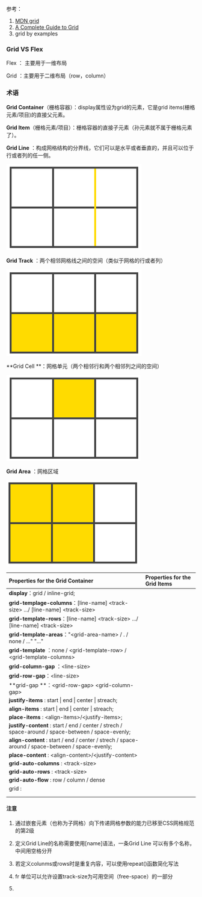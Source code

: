 参考：

1. [MDN grid](https://developer.mozilla.org/zh-CN/docs/Web/CSS/grid)
2. [A Complete Guide to Grid](https://css-tricks.com/snippets/css/complete-guide-grid/)
3. grid by examples

### Grid VS Flex

Flex ： 主要用于一维布局

Grid ：主要用于二维布局（row，column）

### 术语

**Grid Container**（栅格容器）：display属性设为grid的元素，它是grid items\(栅格元素/项目\)的直接父元素。

**Grid Item**（栅格元素/项目）：栅格容器的直接子元素（孙元素就不属于栅格元素了）。

**Grid Line** ：构成网格结构的分界线，它们可以是水平或者垂直的，并且可以位于行或者列的任一侧。

![](/assets/grid-line.png)

**Grid Track** ：两个相邻网格线之间的空间（类似于网格的行或者列）

![](/assets/grid-track.png)

**Grid Cell **：网格单元（两个相邻行和两个相邻列之间的空间）

![](/assets/grid-cell.png)

**Grid Area** ：网格区域

![](/assets/grid-area.png)

| **Properties for the Grid Container** | Properties for the Grid Items |
| :--- | :--- |
| **display**：grid / inline-grid; |  |
| **grid-templage-columns**：\[line-name\] &lt;track-size&gt; .../ \[line-name\] &lt;track-size&gt; |  |
| **grid-template-rows**：\[line-name\] &lt;track-size&gt; .../ \[line-name\] &lt;track-size&gt; |  |
| **grid-template-areas**："&lt;grid-area-name&gt; / . / none / ..." "..." |  |
| **grid-template** ：none / &lt;grid-template-row&gt; / &lt;grid-template-columns&gt; |  |
| **grid-column-gap** ：&lt;line-size&gt; |  |
| **grid-row-gap**：&lt;line-size&gt; |  |
| **grid-gap **：&lt;grid-row-gap&gt; &lt;grid-column-gap&gt; |  |
| **justify-items** : start \| end \| center \| streach; |  |
| **align-items** : start \| end \| center \| streach; |  |
| **place-items** : &lt;align-items&gt;/&lt;justify-items&gt;; |  |
| **justify-content** : start / end / center / strech / space-around / space-between / space-evenly; |  |
| **align-content** : start / end / center / strech / space-around / space-between / space-evenly; |  |
| **place-content** : &lt;align-content&gt;/&lt;justify-content&gt; |  |
| **grid-auto-columns** : &lt;track-size&gt; |  |
| **grid-auto-rows** : &lt;track-size&gt; |  |
| **grid-auto-flow** : row / column / dense |  |
| grid : |  |
|  |  |
|  |  |

#### 注意

1. 通过嵌套元素（也称为子网格）向下传递网格参数的能力已移至CSS网格规范的第2级

2. 定义Grid Line的名称需要使用\[name\]语法，一条Grid Line 可以有多个名称，中间用空格分开

3. 若定义colunms或rows时是重复内容，可以使用repeat\(\)函数简化写法

4. fr 单位可以允许设置track-size为可用空间（free-space）的一部分

5. 


